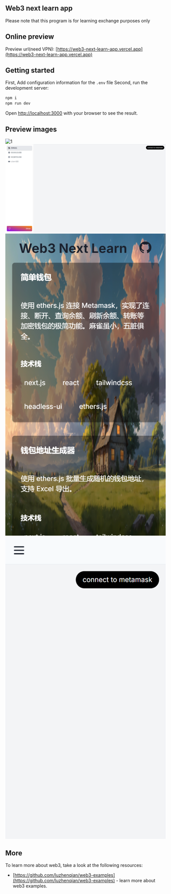 ## Web3 next learn app

Please note that this program is for learning exchange purposes only

## Online preview

Preview url(need VPN): [https://web3-next-learn-app.vercel.app](https://web3-next-learn-app.vercel.app)

## Getting started

First, Add configuration information for the `.env` file
Second, run the development server:

```bash
npm i
npm run dev
```

Open [http://localhost:3000](http://localhost:3000) with your browser to see the result.

## Preview images

![1](./public/images/1.png)
![2](./public/images/2.png)
![3](./public/images/3.png)
![4](./public/images/4.png)

## More

To learn more about web3, take a look at the following resources:

- [https://github.com/luzhenqian/web3-examples](https://github.com/luzhenqian/web3-examples) - learn more about web3 examples.

